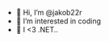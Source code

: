 - 👋 Hi, I’m @jakob22r
- 👀 I’m interested in coding
- 🌱 I <3 .NET..

<!---
jakob22r/jakob22r is a ✨ special ✨ repository because its `README.md` (this file) appears on your GitHub profile.
You can click the Preview link to take a look at your changes.
--->
